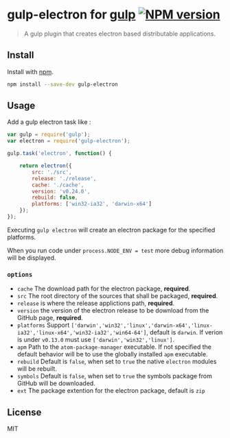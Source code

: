 # gulp-electron for [gulp](https://github.com/wearefractal/gulp) [![NPM version](https://badge.fury.io/js/gulp-electron.png)](http://badge.fury.io/js/gulp-electron)

> A gulp plugin that creates electron based distributable applications.

## Install

Install with [npm](https://npmjs.org/package/gulp-electron).

```sh
npm install --save-dev gulp-electron
```

## Usage


Add a gulp electron task like :

```js
var gulp = require('gulp');
var electron = require('gulp-electron');

gulp.task('electron', function() {

    return electron({
        src: './src',
        release: './release',
        cache: './cache',
        version: 'v0.24.0',
        rebuild: false,
        platforms: ['win32-ia32', 'darwin-x64']
    });
});
```

Executing `gulp electron` will create an electron package for the specified platforms.

When you run code under `process.NODE_ENV = test` more debug information will be displayed.

### `options`

* `cache` The download path for the electron package, **required**.
* `src` The root directory of the sources that shall be packaged, **required**.
* `release` is where the release applictions path, **required**.
* `version` the version of the electron release to be download from the GitHub page, **required**.
* `platforms` Support `['darwin','win32','linux','darwin-x64','linux-ia32','linux-x64','win32-ia32','win64-64']`, default is `darwin`. If verion is under `v0.13.0` must use `['darwin','win32','linux']`.
* `apm` Path to the `atom-package-manager` executable. If not specified the default behavior will be to use the globally installed `apm` executable.
* `rebuild` Default is `false`, when set to `true` the native `electron` modules will be rebuilt.
* `symbols` Default is `false`, when set to `true` the symbols package from GitHub will be downloaded.
* `ext` The package extention for the electron package, default is `zip`


## License

MIT

